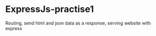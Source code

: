 # ExpressJs-practise1
Routing, 
send html and json data as a response, 
serving website with express
